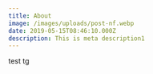 ```yaml
---
title: About
image: /images/uploads/post-nf.webp
date: 2019-05-15T08:46:10.000Z
description: This is meta description1
---
```

test tg
